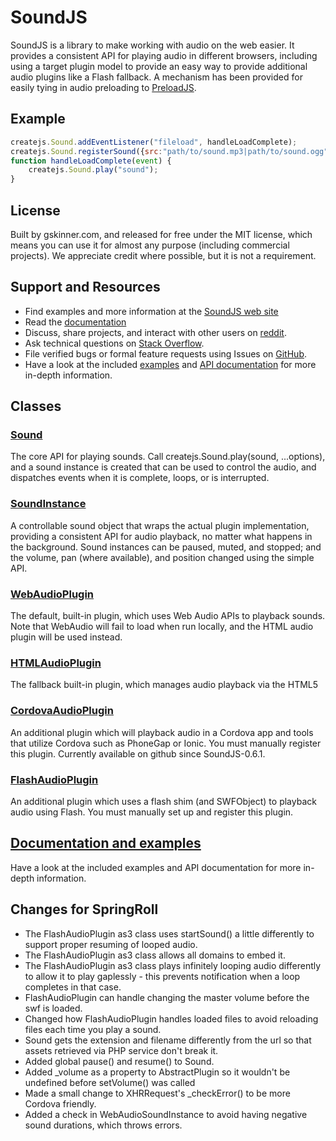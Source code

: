 # SoundJS

SoundJS is a library to make working with audio on the web easier. It provides a consistent API for playing audio in
different browsers, including using a target plugin model to provide an easy way to provide additional audio plugins
like a Flash fallback. A mechanism has been provided for easily tying in audio preloading to
[PreloadJS](http://preloadjs.com).


## Example

```javascript
createjs.Sound.addEventListener("fileload", handleLoadComplete);
createjs.Sound.registerSound({src:"path/to/sound.mp3|path/to/sound.ogg", id:"sound"});
function handleLoadComplete(event) {
	createjs.Sound.play("sound");
}
```

## License
Built by gskinner.com, and released for free under the MIT license, which means you can use it for almost any purpose
(including commercial projects). We appreciate credit where possible, but it is not a requirement.


## Support and Resources
* Find examples and more information at the [SoundJS web site](http://soundjs.com/)
* Read the [documentation](http://createjs.com/Docs/SoundJS/)
* Discuss, share projects, and interact with other users on [reddit](http://www.reddit.com/r/createjs/).
* Ask technical questions on [Stack Overflow](http://stackoverflow.com/questions/tagged/soundjs).
* File verified bugs or formal feature requests using Issues on [GitHub](https://github.com/CreateJS/SoundJS/issues).
* Have a look at the included [examples](https://github.com/CreateJS/SoundJS/tree/master/examples) and
[API documentation](http://createjs.com/Docs/SoundJS/) for more in-depth information.


## Classes

### [Sound](http://createjs.com/Docs/SoundJS/classes/Sound.html)
The core API for playing sounds. Call createjs.Sound.play(sound, ...options), and a sound instance is created that can be
used to control the audio, and dispatches events when it is complete, loops, or is interrupted.

### [SoundInstance](http://createjs.com/Docs/SoundJS/classes/AbstractSoundInstance.html)
A controllable sound object that wraps the actual plugin implementation, providing a consistent API for audio playback,
no matter what happens in the background. Sound instances can be paused, muted, and stopped; and the volume, pan (where
available), and position changed using the simple API.

### [WebAudioPlugin](http://createjs.com/Docs/SoundJS/classes/WebAudioPlugin.html)
The default, built-in plugin, which uses Web Audio APIs to playback sounds. Note that WebAudio will fail to load when
run locally, and the HTML audio plugin will be used instead.

### [HTMLAudioPlugin](http://createjs.com/Docs/SoundJS/classes/HTMLAudioPlugin.html)
The fallback built-in plugin, which manages audio playback via the HTML5 <audio> tag. This will be used in instances
where the WebAudio plugin is not available.

### [CordovaAudioPlugin](http://createjs.com/docs/soundjs/classes/CordovaAudioPlugin.html)
An additional plugin which will playback audio in a Cordova app and tools that utilize Cordova such as PhoneGap or Ionic.
You must manually register this plugin. Currently available on github since SoundJS-0.6.1.

### [FlashAudioPlugin](http://createjs.com/Docs/SoundJS/classes/FlashAudioPlugin.html)
An additional plugin which uses a flash shim (and SWFObject) to playback audio using Flash. You must manually set up and
register this plugin.

## [Documentation and examples](http://createjs.com/Docs/SoundJS/)
Have a look at the included examples and API documentation for more in-depth information.


## Changes for SpringRoll
* The FlashAudioPlugin as3 class uses startSound() a little differently to support proper resuming of looped audio.
* The FlashAudioPlugin as3 class allows all domains to embed it.
* The FlashAudioPlugin as3 class plays infinitely looping audio differently to allow it to play gaplessly - this prevents notification when a loop completes in that case.
* FlashAudioPlugin can handle changing the master volume before the swf is loaded.
* Changed how FlashAudioPlugin handles loaded files to avoid reloading files each time you play a sound.
* Sound gets the extension and filename differently from the url so that assets retrieved via PHP service don't break it.
* Added global pause() and resume() to Sound.
* Added _volume as a property to AbstractPlugin so it wouldn't be undefined before setVolume() was called
* Made a small change to XHRRequest's _checkError() to be more Cordova friendly.
* Added a check in WebAudioSoundInstance to avoid having negative sound durations, which throws errors.
